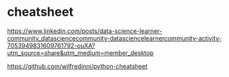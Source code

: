 # cheatsheet

https://www.linkedin.com/posts/data-science-learner-community_datasciencecommunity-datasciencelearnercommunity-activity-7053949831609761792-ouXA?utm_source=share&utm_medium=member_desktop

https://github.com/wilfredinni/python-cheatsheet
